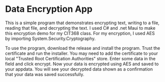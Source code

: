 # Data Encryption App

This is a simple program that demonstrates encrypting text, writing to a file, reading that file, and decrypting the text. I used C# and .net Maui to make this encryption demo for my CIT368 class. For my encryption, I used AES by importing System.Security.Cryptography.

To use the program, download the release and install the program. Trust the certificate and run the installer. You may need to add the certificate to your local "Trusted Root Certification Authorities" store. Enter some data in the field and click encrypt. Now your data is encrypted using AES and saved to your appdata. You will see your decrypted data shown as a confirmation that your data was saved successfully.







